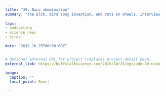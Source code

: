 ```yaml
---
title: "39: Nano abomination"
summary: "The Blob, bird song inception, and rats on wheels. Interview with chemist Kristina Vrouwenvelder."
  
tags:
- podcasting
- science news
- birds

date: "2019-10-25T00:00:00Z"


# Optional external URL for project (replaces project detail page).
external_link: https://buffstalkscience.com/2019/10/25/episode-39-nano-abomination/

image:
  caption: ""
  focal_point: Smart

---
```


